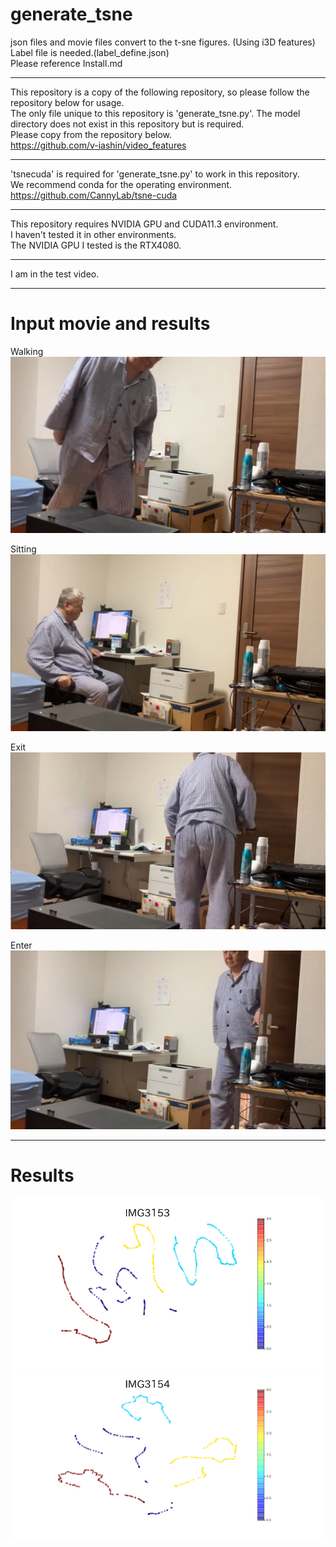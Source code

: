 # generate_tsne
json files and movie files convert to the t-sne figures.  (Using i3D features)  
Label file is needed.(label_define.json)  
Please reference Install.md  
***    
This repository is a copy of the following repository, so please follow the repository below for usage.  
The only file unique to this repository is 'generate_tsne.py'.
The model directory does not exist in this repository but is required.  
Please copy from the repository below.  
https://github.com/v-iashin/video_features  
***
'tsnecuda' is required for 'generate_tsne.py' to work in this repository.  
We recommend conda for the operating environment.  
https://github.com/CannyLab/tsne-cuda  
***  
This repository requires NVIDIA GPU and CUDA11.3 environment.   
I haven't tested it in other environments.  
The NVIDIA GPU I tested is the RTX4080.  
***   
I am in the test video.  

***  
# Input movie and results  
Walking  
![](media/image1.jpeg)

Sitting  
![](media/image2.jpeg)




Exit  
![](media/image3.jpeg)

Enter  
![](media/image4.jpeg)

***  
# Results  
![](media/image5.png) ![](media/image6.png)










